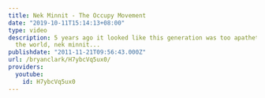 ```yaml
---
title: Nek Minnit - The Occupy Movement
date: "2019-10-11T15:14:13+08:00"
type: video
description: 5 years ago it looked like this generation was too apathetic to change
  the world, nek minnit...
publishdate: "2011-11-21T09:56:43.000Z"
url: /bryanclark/H7ybcVq5ux0/
providers:
  youtube:
    id: H7ybcVq5ux0
---
```

